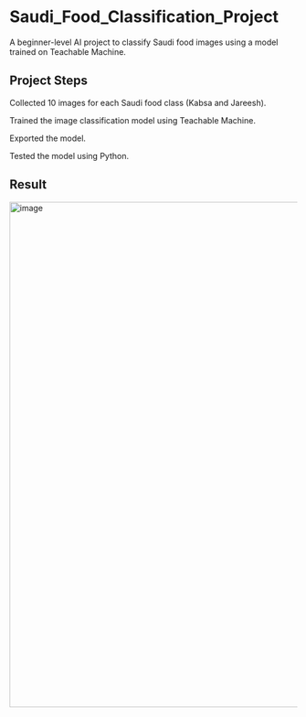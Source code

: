 # Saudi_Food_Classification_Project
A beginner-level AI project to classify Saudi food images using a model trained on Teachable Machine.

## Project Steps
Collected 10 images for each Saudi food class (Kabsa and Jareesh).

Trained the image classification model using Teachable Machine.

Exported the model.

Tested the model using Python.

## Result

<img width="1919" height="884" alt="image" src="https://github.com/user-attachments/assets/dbb4908f-4298-4fdd-acf7-efa70827c5c6" />
